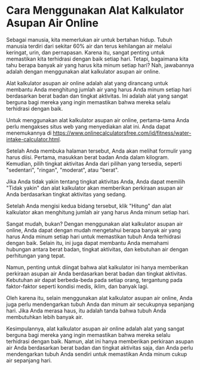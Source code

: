 Cara Menggunakan Alat Kalkulator Asupan Air Online
==================================================

Sebagai manusia, kita memerlukan air untuk bertahan hidup. Tubuh manusia terdiri dari sekitar 60% air dan terus kehilangan air melalui keringat, urin, dan pernapasan. Karena itu, sangat penting untuk memastikan kita terhidrasi dengan baik setiap hari. Tetapi, bagaimana kita tahu berapa banyak air yang harus kita minum setiap hari? Nah, jawabannya adalah dengan menggunakan alat kalkulator asupan air online.

Alat kalkulator asupan air online adalah alat yang dirancang untuk membantu Anda menghitung jumlah air yang harus Anda minum setiap hari berdasarkan berat badan dan tingkat aktivitas. Ini adalah alat yang sangat berguna bagi mereka yang ingin memastikan bahwa mereka selalu terhidrasi dengan baik.

Untuk menggunakan alat kalkulator asupan air online, pertama-tama Anda perlu mengakses situs web yang menyediakan alat ini. Anda dapat menemukannya di <https://www.onlinecalculatorsfree.com/id/fitness/water-intake-calculator.html>.

Setelah Anda membuka halaman tersebut, Anda akan melihat formulir yang harus diisi. Pertama, masukkan berat badan Anda dalam kilogram. Kemudian, pilih tingkat aktivitas Anda dari pilihan yang tersedia, seperti "sedentari", "ringan", "moderat", atau "berat".

Jika Anda tidak yakin tentang tingkat aktivitas Anda, Anda dapat memilih "Tidak yakin" dan alat kalkulator akan memberikan perkiraan asupan air Anda berdasarkan tingkat aktivitas yang sedang.

Setelah Anda mengisi kedua bidang tersebut, klik "Hitung" dan alat kalkulator akan menghitung jumlah air yang harus Anda minum setiap hari.

Sangat mudah, bukan? Dengan menggunakan alat kalkulator asupan air online, Anda dapat dengan mudah mengetahui berapa banyak air yang harus Anda minum setiap hari untuk memastikan tubuh Anda terhidrasi dengan baik. Selain itu, ini juga dapat membantu Anda memahami hubungan antara berat badan, tingkat aktivitas, dan kebutuhan air dengan perhitungan yang tepat.

Namun, penting untuk diingat bahwa alat kalkulator ini hanya memberikan perkiraan asupan air Anda berdasarkan berat badan dan tingkat aktivitas. Kebutuhan air dapat berbeda-beda pada setiap orang, tergantung pada faktor-faktor seperti kondisi medis, iklim, dan banyak lagi.

Oleh karena itu, selain menggunakan alat kalkulator asupan air online, Anda juga perlu mendengarkan tubuh Anda dan minum air secukupnya sepanjang hari. Jika Anda merasa haus, itu adalah tanda bahwa tubuh Anda membutuhkan lebih banyak air.

Kesimpulannya, alat kalkulator asupan air online adalah alat yang sangat berguna bagi mereka yang ingin memastikan bahwa mereka selalu terhidrasi dengan baik. Namun, alat ini hanya memberikan perkiraan asupan air Anda berdasarkan berat badan dan tingkat aktivitas saja, dan Anda perlu mendengarkan tubuh Anda sendiri untuk memastikan Anda minum cukup air sepanjang hari.